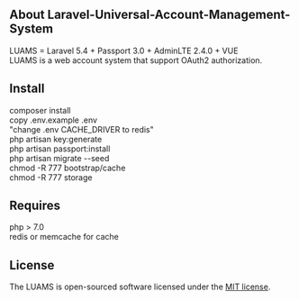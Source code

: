 ## About Laravel-Universal-Account-Management-System

LUAMS = Laravel 5.4 + Passport 3.0 + AdminLTE 2.4.0 + VUE
<br>
LUAMS is a web account system that support OAuth2 authorization.

## Install
composer install
<br>
copy .env.example .env
<br>
"change .env CACHE_DRIVER to redis"
<br>
php artisan key:generate
<br>
php artisan passport:install
<br>
php artisan migrate --seed
<br>
chmod -R 777 bootstrap/cache
<br>
chmod -R 777 storage
<br>
## Requires
php > 7.0
<br>
redis or memcache for cache



## License

The LUAMS is open-sourced software licensed under the [MIT license](http://opensource.org/licenses/MIT).
